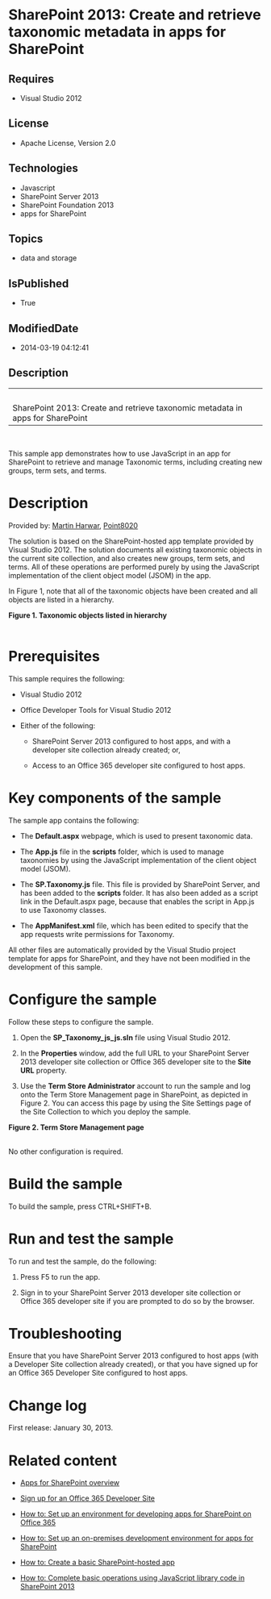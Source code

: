 # SharePoint 2013: Create and retrieve taxonomic metadata in apps for SharePoint
## Requires
* Visual Studio 2012
## License
* Apache License, Version 2.0
## Technologies
* Javascript
* SharePoint Server 2013
* SharePoint Foundation 2013
* apps for SharePoint
## Topics
* data and storage
## IsPublished
* True
## ModifiedDate
* 2014-03-19 04:12:41
## Description

<div id="header">
<table id="bottomTable" cellspacing="0" cellpadding="0">
<tbody>
<tr id="headerTableRow1">
<td align="left"><span id="runningHeaderText">&nbsp;</span></td>
</tr>
<tr id="headerTableRow2">
<td align="left"><span id="nsrTitle">SharePoint 2013: Create and retrieve taxonomic metadata in apps for SharePoint</span></td>
</tr>
</tbody>
</table>
</div>
<div id="mainSection">
<div id="mainBody">
<p>&nbsp;</p>
<div>
<p>This sample app demonstrates how to use JavaScript in an app for SharePoint to retrieve and manage Taxonomic terms, including creating new groups, term sets, and terms.</p>
</div>
<div>
<h1>Description</h1>
<div id="sectionSection0">
<p><span>Provided by:</span> <a href="http://mvp.microsoft.com/en-US/findanmvp/Pages/profile.aspx?MVPID=c558e0ed-382f-4008-8002-4634a9167b99" target="_blank">
Martin Harwar</a>, <a href="http://point8020.com/Default.aspx" target="_blank">Point8020</a></p>
<p>The solution is based on the SharePoint-hosted app template provided by Visual Studio 2012. The solution documents all existing taxonomic objects in the current site collection, and also creates new groups, term sets, and terms. All of these operations are
 performed purely by using the JavaScript implementation of the client object model (JSOM) in the app.</p>
<p>In Figure 1, note that all of the taxonomic objects have been created and all objects are listed in a hierarchy.</p>
<strong>
<div class="caption">Figure 1. Taxonomic objects listed in hierarchy</div>
</strong><br>
<img src="/site/view/file/110892/1/image.png" alt=""></div>
<h1>Prerequisites</h1>
<div id="sectionSection1">
<p>This sample requires the following:</p>
<ul>
<li>
<p>Visual Studio 2012</p>
</li><li>
<p>Office Developer Tools for Visual Studio 2012</p>
</li><li>
<p>Either of the following:</p>
<ul>
<li>
<p>SharePoint Server 2013 configured to host apps, and with a developer site collection already created; or,</p>
</li><li>
<p>Access to an Office 365 developer site configured to host apps.</p>
</li></ul>
</li></ul>
</div>
<h1>Key components of the sample</h1>
<div id="sectionSection2">
<p>The sample app contains the following:</p>
<ul>
<li>
<p>The <strong>Default.aspx</strong> webpage, which is used to present taxonomic data.</p>
</li><li>
<p>The <strong>App.js</strong> file in the <strong>scripts</strong> folder, which is used to manage taxonomies by using the JavaScript implementation of the client object model (JSOM).</p>
</li><li>
<p>The <strong>SP.Taxonomy.js</strong> file. This file is provided by SharePoint Server, and has been added to the
<strong>scripts</strong> folder. It has also been added as a script link in the Default.aspx page, because that enables the script in App.js to use Taxonomy classes.</p>
</li><li>
<p>The <strong>AppManifest.xml</strong> file, which has been edited to specify that the app requests write permissions for Taxonomy.</p>
</li></ul>
<p>All other files are automatically provided by the Visual Studio project template for apps for SharePoint, and they have not been modified in the development of this sample.</p>
</div>
<h1>Configure the sample</h1>
<div id="sectionSection3">
<p>Follow these steps to configure the sample.</p>
<ol>
<li>
<p>Open the <strong><span class="ui">SP_Taxonomy_js_js.sln</span></strong> file using Visual Studio 2012.</p>
</li><li>
<p>In the <strong><span class="ui">Properties</span></strong> window, add the full URL to your SharePoint Server 2013 developer site collection or Office 365 developer site to the
<span><strong><span class="keyword">Site URL</span></strong></span> property.</p>
</li><li>
<p>Use the <strong>Term Store Administrator</strong> account to run the sample and log onto the Term Store Management page in SharePoint, as depicted in Figure 2. You can access this page by using the Site Settings page of the Site Collection to which you deploy
 the sample.</p>
</li></ol>
<strong>
<div class="caption">Figure 2. Term Store Management page</div>
</strong><br>
<img src="/site/view/file/110893/1/image.png" alt="">
<p>No other configuration is required.</p>
</div>
<h1>Build the sample</h1>
<div id="sectionSection4">
<p>To build the sample, press CTRL&#43;SHIFT&#43;B.</p>
</div>
<h1>Run and test the sample</h1>
<div id="sectionSection5">
<p>To run and test the sample, do the following:</p>
<ol>
<li>
<p>Press F5 to run the app.</p>
</li><li>
<p>Sign in to your SharePoint Server 2013 developer site collection or Office 365 developer site if you are prompted to do so by the browser.</p>
</li></ol>
</div>
<h1>Troubleshooting</h1>
<div id="sectionSection6">
<p>Ensure that you have SharePoint Server 2013 configured to host apps (with a Developer Site collection already created), or that you have signed up for an Office 365 Developer Site configured to host apps.</p>
</div>
<h1>Change log</h1>
<div id="sectionSection7">
<p>First release: January 30, 2013.</p>
</div>
<h1>Related content</h1>
<div id="sectionSection8">
<ul>
<li>
<p><a href="http://msdn.microsoft.com/en-us/library/office/apps/fp179930.aspx" target="_blank">Apps for SharePoint overview</a></p>
</li><li>
<p><a href="http://msdn.microsoft.com/en-us/library/fp179924.aspx" target="_blank">Sign up for an Office 365 Developer Site</a></p>
</li><li>
<p><a href="http://msdn.microsoft.com/en-us/library/office/apps/fp161179.aspx" target="_blank">How to: Set up an environment for developing apps for SharePoint on Office 365</a></p>
</li><li>
<p><a href="http://msdn.microsoft.com/en-us/library/office/apps/fp179923.aspx" target="_blank">How to: Set up an on-premises development environment for apps for SharePoint</a></p>
</li><li>
<p><a href="http://msdn.microsoft.com/en-us/library/office/apps/fp142379.aspx" target="_blank">How to: Create a basic SharePoint-hosted app</a></p>
</li><li>
<p><a href="http://msdn.microsoft.com/en-us/library/jj163201.aspx" target="_blank">How to: Complete basic operations using JavaScript library code in SharePoint 2013</a></p>
</li></ul>
</div>
</div>
</div>
&nbsp;</div>
